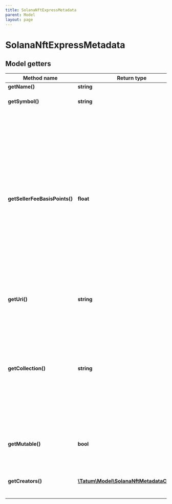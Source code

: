 ```yaml
---
title: SolanaNftExpressMetadata
parent: Model
layout: page
---
```


# SolanaNftExpressMetadata

## Model getters

Method name | Return type | Description | Notes
------------ | ------------- | ------------- | -------------
**getName()** | **string** | The name of the NFT | ex.: `My NFT`
**getSymbol()** | **string** | The symbol or abbreviated name of the NFT | ex.: `NFT_SYMBOL`
**getSellerFeeBasisPoints()** | **float** | The royalty that will be paid to the authors of the minted NFT every time the NFT is transferred<br/>The royalty is calculated as a percentage of the NFT price. To set the royalty to 1%, set this parameter to <code>100</code>; to set 10%, set this parameter to <code>1000</code>; to set 50%, set this parameter to <code>5000</code>, and so on.<br/>To specify the NFT authors and their shares in the royalty, set the <code>creators</code> parameter.<br/>To disable the royalty for the NFT completely, set <code>sellerFeeBasisPoints</code> to <code>0</code> and do not set <code>creators</code>. | ex.: `0`
**getUri()** | **string** | The URL pointing to the NFT metadata; for more information, see <a href="https://eips.ethereum.org/EIPS/eip-721#specification" target="_blank">EIP-721</a> | ex.: `https://my_token_data.com`
**getCollection()** | **string** | The blockchain address of the NFT collection where the NFT will be minted in. By default, the NFT is minted as not verified (is not considered a part of the collection). To verify the NFT in the collection, use the <a href="https://apidoc.tatum.io/tag/NFT-(ERC-721-or-compatible)#operation/NftVerifyInCollection" target="_blank">NFT verification API</a>. To know more about Solana collections and verification, refer to the <a href="https://docs.metaplex.com/programs/token-metadata/certified-collections" target="_blank">Solana user documentation</a>. | ex.: `FykfMwA9WNShzPJbbb9DNXsfgDgS3XZzWiFgrVXfWoPJ` [optional]
**getMutable()** | **bool** | Specifies whether the NFT metadata is mutable ("true") or immutable ("false"); if not set, defaults to "true" | ex.: `null` [optional] [default to true]
**getCreators()** | [**\Tatum\Model\SolanaNftMetadataCreator[]**](../SolanaNftMetadataCreator) | The blockchain addresses where the royalties will be sent every time the minted NFT is transferred | ex.: `null` [optional]

